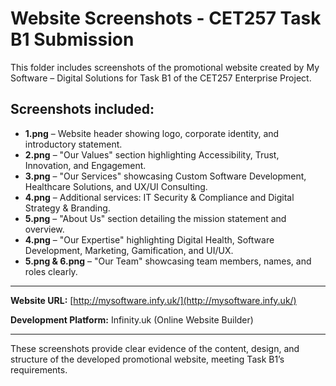 # Website Screenshots - CET257 Task B1 Submission

This folder includes screenshots of the promotional website created by My Software – Digital Solutions for Task B1 of the CET257 Enterprise Project.

## Screenshots included:

- **1.png** – Website header showing logo, corporate identity, and introductory statement.
- **2.png** – "Our Values" section highlighting Accessibility, Trust, Innovation, and Engagement.
- **3.png** – "Our Services" showcasing Custom Software Development, Healthcare Solutions, and UX/UI Consulting.
- **4.png** – Additional services: IT Security & Compliance and Digital Strategy & Branding.
- **5.png** – "About Us" section detailing the mission statement and overview.
- **4.png** – "Our Expertise" highlighting Digital Health, Software Development, Marketing, Gamification, and UI/UX.
- **5.png & 6.png** – "Our Team" showcasing team members, names, and roles clearly.

---

**Website URL:** [http://mysoftware.infy.uk/](http://mysoftware.infy.uk/)  

**Development Platform:** Infinity.uk (Online Website Builder)

---

These screenshots provide clear evidence of the content, design, and structure of the developed promotional website, meeting Task B1’s requirements.
